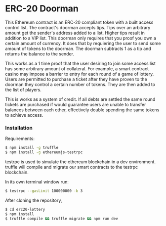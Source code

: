 # ERC-20 Doorman

This Ethereum contract is an ERC-20 compliant token with a built access control list. The contract's doorman accepts tips. Tips over an arbitrary amount get the sender's address added to a list. Higher tips result in addition to a VIP list. This doorman only requires that you proof you own a certain amount of currency. It does that by requiering the user to send some amount of tokens to the doorman. The doorman subtracts 1 as a tip and returns the balance to the sender.

This works as a 1 time proof that the user desiring to join some access list has some arbitrary amount of collateral. For example, a smart contract casino may impose a barrier to entry for each round of a game of lottery. Users are permitted to purchase a ticket after they have proven to the doorman they control a certain number of tokens. They are then added to the list of players.

This is works as a system of credit. If all debts are settled the same round tickets are purchased if would guarantee users are unable to transfer balances between each other, effectively double spending the same tokens to achieve access.

### Installation

Requirements:
```sh
$ npm install -g truffle
$ npm install -g ethereumjs-testrpc
```

testrpc is used to simulate the ethereum blockchain in a dev environment.
truffle will compile and migrate our smart contracts to the testrpc blockchain.

In its own terminal window run:
```sh
$ testrpc --gasLimit 100000000 -b 3
```

After cloning the repository,
```sh
$ cd erc20-lottery
$ npm install
$ truffle compile && truffle migrate && npm run dev
```

